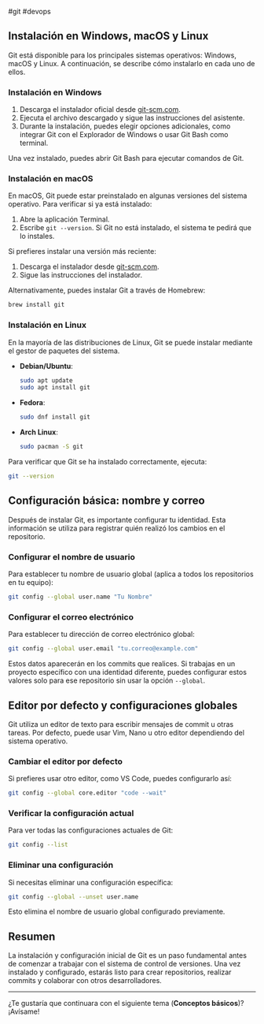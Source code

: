 #git #devops
## Instalación en Windows, macOS y Linux

Git está disponible para los principales sistemas operativos: Windows, macOS y Linux. A continuación, se describe cómo instalarlo en cada uno de ellos.

### Instalación en Windows

1. Descarga el instalador oficial desde [git-scm.com](https://git-scm.com/).
2. Ejecuta el archivo descargado y sigue las instrucciones del asistente.
3. Durante la instalación, puedes elegir opciones adicionales, como integrar Git con el Explorador de Windows o usar Git Bash como terminal.

Una vez instalado, puedes abrir Git Bash para ejecutar comandos de Git.

### Instalación en macOS

En macOS, Git puede estar preinstalado en algunas versiones del sistema operativo. Para verificar si ya está instalado:

1. Abre la aplicación Terminal.
2. Escribe `git --version`. Si Git no está instalado, el sistema te pedirá que lo instales.

Si prefieres instalar una versión más reciente:

1. Descarga el instalador desde [git-scm.com](https://git-scm.com/).
2. Sigue las instrucciones del instalador.

Alternativamente, puedes instalar Git a través de Homebrew:

```bash
brew install git
```

### Instalación en Linux

En la mayoría de las distribuciones de Linux, Git se puede instalar mediante el gestor de paquetes del sistema.

- **Debian/Ubuntu**:
  ```bash
  sudo apt update
  sudo apt install git
  ```

- **Fedora**:
  ```bash
  sudo dnf install git
  ```

- **Arch Linux**:
  ```bash
  sudo pacman -S git
  ```

Para verificar que Git se ha instalado correctamente, ejecuta:
```bash
git --version
```

## Configuración básica: nombre y correo

Después de instalar Git, es importante configurar tu identidad. Esta información se utiliza para registrar quién realizó los cambios en el repositorio.

### Configurar el nombre de usuario

Para establecer tu nombre de usuario global (aplica a todos los repositorios en tu equipo):

```bash
git config --global user.name "Tu Nombre"
```

### Configurar el correo electrónico

Para establecer tu dirección de correo electrónico global:

```bash
git config --global user.email "tu.correo@example.com"
```

Estos datos aparecerán en los commits que realices. Si trabajas en un proyecto específico con una identidad diferente, puedes configurar estos valores solo para ese repositorio sin usar la opción `--global`.

## Editor por defecto y configuraciones globales

Git utiliza un editor de texto para escribir mensajes de commit u otras tareas. Por defecto, puede usar Vim, Nano u otro editor dependiendo del sistema operativo.

### Cambiar el editor por defecto

Si prefieres usar otro editor, como VS Code, puedes configurarlo así:

```bash
git config --global core.editor "code --wait"
```

### Verificar la configuración actual

Para ver todas las configuraciones actuales de Git:

```bash
git config --list
```

### Eliminar una configuración

Si necesitas eliminar una configuración específica:

```bash
git config --global --unset user.name
```

Esto elimina el nombre de usuario global configurado previamente.

## Resumen

La instalación y configuración inicial de Git es un paso fundamental antes de comenzar a trabajar con el sistema de control de versiones. Una vez instalado y configurado, estarás listo para crear repositorios, realizar commits y colaborar con otros desarrolladores.

---

¿Te gustaría que continuara con el siguiente tema (**Conceptos básicos**)? ¡Avísame!